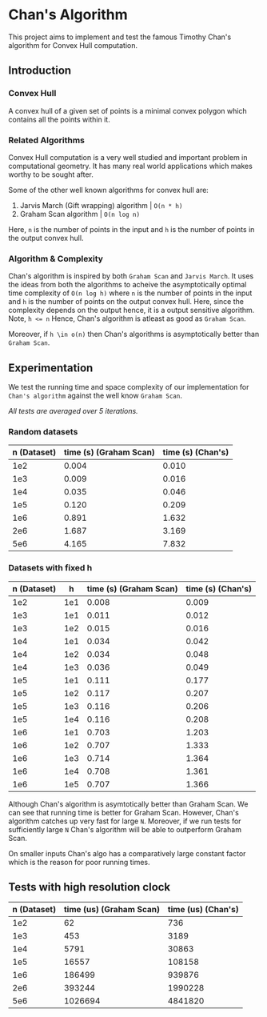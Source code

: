 # Chan's Algorithm

This project aims to implement and test the famous Timothy Chan's algorithm for Convex Hull computation.

## Introduction
### Convex Hull

A convex hull of a given set of points is a minimal convex polygon which contains all the points within it.

### Related Algorithms

Convex Hull computation is a very well studied and important problem in computational geometry. It has many real world applications which makes worthy to be sought after.

Some of the other well known algorithms for convex hull are:
1. Jarvis March (Gift wrapping) algorithm | `O(n * h)`
2. Graham Scan algorithm | `O(n log n)`

Here, `n` is the number of points in the input and `h` is the number of points in the output convex hull.

### Algorithm & Complexity

Chan's algorithm is inspired by both `Graham Scan` and `Jarvis March`. It uses the ideas from both the algorithms to acheive the asymptotically optimal time complexity of `O(n log h)` where `n` is the number of points in the input and `h` is the number of points on the output convex hull.
Here, since the complexity depends on the output hence, it is a output sensitive algorithm.
Note, `h <= n` Hence, Chan's algorithm is atleast as good as `Graham Scan`.

Moreover, if `h \in o(n)` then Chan's algorithms is asymptotically better than `Graham Scan`.

## Experimentation

We test the running time and space complexity of our implementation for `Chan's algorithm` against the well know `Graham Scan`.

*All tests are averaged over 5 iterations.*

### Random datasets

n (Dataset) |   time (s) (Graham Scan)     |  time (s) (Chan's) 
------------|------------------------------|-------------------------
   1e2      |            0.004             |       0.010        
   1e3      |            0.009             |       0.016
   1e4      |            0.035             |       0.046     
   1e5      |            0.120             |       0.209
   1e6      |            0.891             |       1.632
   2e6      |            1.687             |       3.169
   5e6      |            4.165             |       7.832


### Datasets with fixed h

n (Dataset)  |   h    | time (s) (Graham Scan)  |  time (s) (Chan's) 
-------------|--------|-------------------------|----------------------
   1e2       |  1e1   |       0.008             |       0.009        
   1e3       |  1e1   |       0.011             |       0.012
   1e3       |  1e2   |       0.015             |       0.016     
   1e4       |  1e1   |       0.034             |       0.042
   1e4       |  1e2   |       0.034             |       0.048
   1e4       |  1e3   |       0.036             |       0.049
   1e5       |  1e1   |       0.111             |       0.177
   1e5       |  1e2   |       0.117             |       0.207
   1e5       |  1e3   |       0.116             |       0.206
   1e5       |  1e4   |       0.116             |       0.208
   1e6       |  1e1   |       0.703             |       1.203
   1e6       |  1e2   |       0.707             |       1.333
   1e6       |  1e3   |       0.714             |       1.364
   1e6       |  1e4   |       0.708             |       1.361
   1e6       |  1e5   |       0.707             |       1.366

Although Chan's algorithm is asymtotically better than Graham Scan. We can see that running time is better for Graham Scan. However, Chan's algorithm catches up very fast for large `N`.
Moreover, if we run tests for sufficiently large `N` Chan's algorithm will be able to outperform Graham Scan.

On smaller inputs Chan's algo has a comparatively large constant factor which is the reason for poor running times.


## Tests with high resolution clock

n (Dataset) |   time (us) (Graham Scan)    |  time (us) (Chan's) 
------------|------------------------------|-------------------------
   1e2      |            62                |          736        
   1e3      |           453                |         3189
   1e4      |          5791                |        30863     
   1e5      |         16557                |       108158
   1e6      |        186499                |       939876
   2e6      |        393244                |      1990228
   5e6      |       1026694                |      4841820
